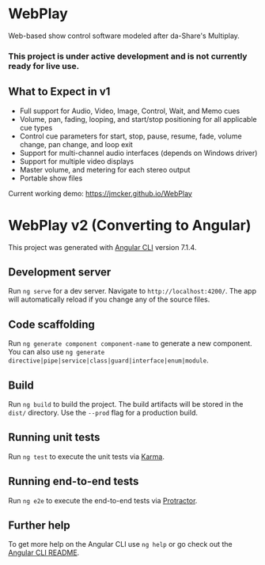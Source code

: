 # WebPlay
Web-based show control software modeled after da-Share's Multiplay.

### This project is under active development and is not currently ready for live use. ###

## What to Expect in v1 ##
- Full support for Audio, Video, Image, Control, Wait, and Memo cues
- Volume, pan, fading, looping, and start/stop positioning for all applicable cue types
- Control cue parameters for start, stop, pause, resume, fade, volume change, pan change, and loop exit
- Support for multi-channel audio interfaces (depends on Windows driver)
- Support for multiple video displays
- Master volume, and metering for each stereo output
- Portable show files

Current working demo: https://jmcker.github.io/WebPlay


# WebPlay v2 (Converting to Angular)

This project was generated with [Angular CLI](https://github.com/angular/angular-cli) version 7.1.4.

## Development server

Run `ng serve` for a dev server. Navigate to `http://localhost:4200/`. The app will automatically reload if you change any of the source files.

## Code scaffolding

Run `ng generate component component-name` to generate a new component. You can also use `ng generate directive|pipe|service|class|guard|interface|enum|module`.

## Build

Run `ng build` to build the project. The build artifacts will be stored in the `dist/` directory. Use the `--prod` flag for a production build.

## Running unit tests

Run `ng test` to execute the unit tests via [Karma](https://karma-runner.github.io).

## Running end-to-end tests

Run `ng e2e` to execute the end-to-end tests via [Protractor](http://www.protractortest.org/).

## Further help

To get more help on the Angular CLI use `ng help` or go check out the [Angular CLI README](https://github.com/angular/angular-cli/blob/master/README.md).
